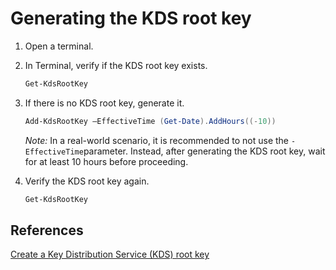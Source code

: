 # Generating the KDS root key

1. Open a terminal.
1. In Terminal, verify if the KDS root key exists.

    ````powershell
    Get-KdsRootKey
    ````

1. If there is no KDS root key, generate it.

    ````powershell
    Add-KdsRootKey –EffectiveTime (Get-Date).AddHours((-10))
    ````

    *Note:* In a real-world scenario, it is recommended to not use the ```-EffectiveTime```parameter. Instead, after generating the KDS root key, wait for at least 10 hours before proceeding.

1. Verify the KDS root key again.

    ````powershell
    Get-KdsRootKey
    ````

## References

[Create a Key Distribution Service (KDS) root key](https://learn.microsoft.com/en-us/windows-server/identity/ad-ds/manage/group-managed-service-accounts/group-managed-service-accounts/create-the-key-distribution-services-kds-root-key)